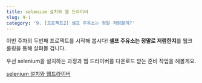 ```yaml
---
title: selenium 설치와 웹 드라이버
slug: 9-1
category: '9. [프로젝트2] 셀프 주유소는 정말 저렴할까?'
---
```

이번 주차의 두번째 프로젝트를 시작해 봅시다!
**셀프 주유소는 정말로 저렴한지**를 웹크롤링을 통해 살펴볼 겁니다. 

우선 selenium을 설치하는 과정과 웹 드라이버를 다운로드 받는 준비 작업을 해볼게요.

[selenium 설치와 웹드라이버](https://github.com/Team-COSADAMA/Data-Science-Intro/blob/main/week5/9-1.ipynb)